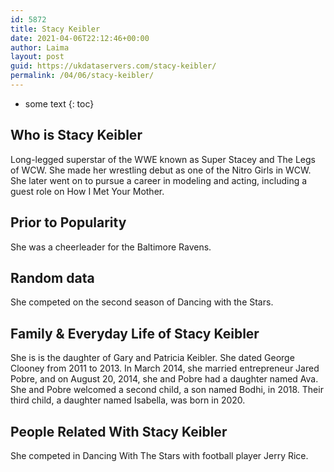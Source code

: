 ```yaml
---
id: 5872
title: Stacy Keibler
date: 2021-04-06T22:12:46+00:00
author: Laima
layout: post
guid: https://ukdataservers.com/stacy-keibler/
permalink: /04/06/stacy-keibler/
---
```


* some text
{: toc}


## Who is Stacy Keibler
                  
                  
                  
Long-legged superstar of the WWE known as Super Stacey and The Legs of WCW. She made her wrestling debut as one of the Nitro Girls in WCW. She later went on to pursue a career in modeling and acting, including a guest role on How I Met Your Mother.
                  
              
            
              
            
                
                
                
## Prior to Popularity
                  
                  
                  
She was a cheerleader for the Baltimore Ravens.
                  
              
            
              
            
                
                
                
## Random data
                  
                  
                  
She competed on the second season of Dancing with the Stars. 
                  
              
            
              
            
                
                
                
## Family & Everyday Life of Stacy Keibler
                  
                  
                  
She is is the daughter of Gary and Patricia Keibler. She dated George Clooney from 2011 to 2013. In March 2014, she married entrepreneur Jared Pobre, and on August 20, 2014, she and Pobre had a daughter named Ava. She and Pobre welcomed a second child, a son named Bodhi, in 2018. Their third child, a daughter named Isabella, was born in 2020.
                  
              
            
              
            
                
                
                
## People Related With Stacy Keibler
                  
                  
                  
She competed in Dancing With The Stars with football player Jerry Rice.
                  
              
            
              
            
                
              
            
              
              
            
            
              
            
          
          
          